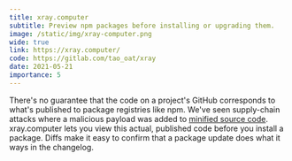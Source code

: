 ```yaml
---
title: xray.computer
subtitle: Preview npm packages before installing or upgrading them.
image: /static/img/xray-computer.png
wide: true
link: https://xray.computer/
code: https://gitlab.com/tao_oat/xray
date: 2021-05-21
importance: 5
---
```

There's no guarantee that the code on a project's GitHub corresponds to what's published to package registries like npm. We've seen supply-chain attacks where a malicious payload was added to [minified source code](https://snyk.io/blog/a-post-mortem-of-the-malicious-event-stream-backdoor/). xray.computer lets you view this actual, published code before you install a package. Diffs make it easy to confirm that a package update does what it ways in the changelog.